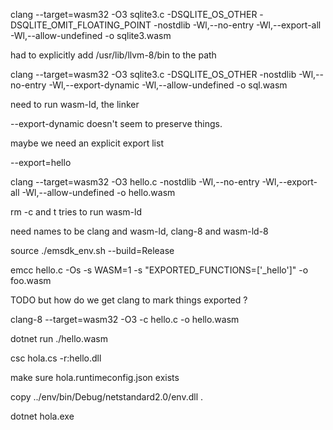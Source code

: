 
clang --target=wasm32 -O3 sqlite3.c -DSQLITE_OS_OTHER -DSQLITE_OMIT_FLOATING_POINT -nostdlib -Wl,--no-entry -Wl,--export-all -Wl,--allow-undefined  -o sqlite3.wasm

had to explicitly add /usr/lib/llvm-8/bin to the path

clang --target=wasm32 -O3 sqlite3.c -DSQLITE_OS_OTHER -nostdlib -Wl,--no-entry -Wl,--export-dynamic -Wl,--allow-undefined -o sql.wasm

need to run wasm-ld, the linker

--export-dynamic doesn't seem to preserve things.

maybe we need an explicit export list

--export=hello

clang --target=wasm32 -O3 hello.c -nostdlib -Wl,--no-entry -Wl,--export-all -Wl,--allow-undefined -o hello.wasm

rm -c and t tries to run wasm-ld

need names to be clang and wasm-ld, clang-8 and wasm-ld-8

source ./emsdk_env.sh --build=Release

emcc hello.c -Os -s WASM=1 -s "EXPORTED_FUNCTIONS=['_hello']" -o foo.wasm

TODO but how do we get clang to mark things exported ?

clang-8 --target=wasm32 -O3 -c hello.c -o hello.wasm

dotnet run ./hello.wasm

csc hola.cs -r:hello.dll

make sure hola.runtimeconfig.json exists

copy ../env/bin/Debug/netstandard2.0/env.dll .

dotnet hola.exe


